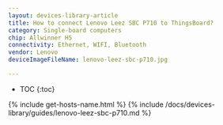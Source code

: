 ```yaml
---
layout: devices-library-article
title: How to connect Lenovo Leez SBC P710 to ThingsBoard?
category: Single-board computers
chip: Allwinner H5
connectivity: Ethernet, WIFI, Bluetooth
vendor: Lenovo
deviceImageFileName: lenovo-leez-sbc-p710.jpg

---
```



* TOC
{:toc}

{% include get-hosts-name.html %}
{% include /docs/devices-library/guides/lenovo-leez-sbc-p710.md %}